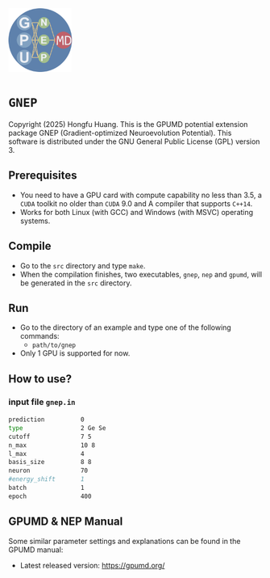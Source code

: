 <div align="left">
<img src="./logo/logo-main-arctic.png" width = "25%" />
</div>

# `GNEP`

Copyright (2025) Hongfu Huang.
This is the GPUMD potential extension package GNEP (Gradient-optimized Neuroevolution Potential).
This software is distributed under the GNU General Public License (GPL) version 3.

## Prerequisites

* You need to have a GPU card with compute capability no less than 3.5, a `CUDA` toolkit no older than `CUDA` 9.0 and A compiler that supports `C++14`.
* Works for both Linux (with GCC) and Windows (with MSVC) operating systems. 

## Compile
* Go to the `src` directory and type `make`.
* When the compilation finishes, two executables, `gnep`, `nep` and `gpumd`, will be generated in the `src` directory. 

## Run
* Go to the directory of an example and type one of the following commands:
  * `path/to/gnep`
* Only 1 GPU is supported for now.

## How to use?
### input file `gnep.in`
```bash
prediction          0
type                2 Ge Se
cutoff              7 5
n_max               10 8
l_max               4 
basis_size          8 8
neuron              70
#energy_shift       1
batch               1
epoch               400
```
## GPUMD & NEP Manual
Some similar parameter settings and explanations can be found in the GPUMD manual:
* Latest released version: https://gpumd.org/